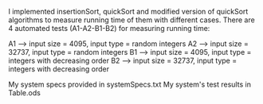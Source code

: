 I implemented insertionSort, quickSort and modified version of quickSort algorithms to measure running time of them with different cases.
There are 4 automated tests (A1-A2-B1-B2) for measuring running time: 

A1 --> input size = 4095, input type = random integers
A2 --> input size = 32737, input type = random integers
B1 --> input size = 4095, input type = integers with decreasing order
B2 --> input size = 32737, input type = integers with decreasing order

My system specs provided in systemSpecs.txt
My system's test results in Table.ods
